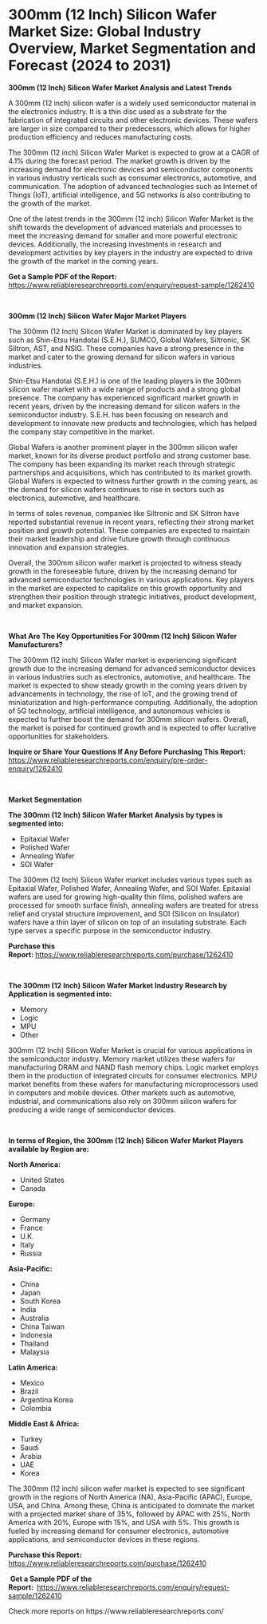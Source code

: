 <p><h1>300mm (12 Inch) Silicon Wafer Market Size: Global Industry Overview, Market Segmentation and Forecast (2024 to 2031)</h1></p><p><strong>300mm (12 Inch) Silicon Wafer Market Analysis and Latest Trends</strong></p>
<p><p>A 300mm (12 inch) silicon wafer is a widely used semiconductor material in the electronics industry. It is a thin disc used as a substrate for the fabrication of integrated circuits and other electronic devices. These wafers are larger in size compared to their predecessors, which allows for higher production efficiency and reduces manufacturing costs.</p><p>The 300mm (12 inch) Silicon Wafer Market is expected to grow at a CAGR of 4.1% during the forecast period. The market growth is driven by the increasing demand for electronic devices and semiconductor components in various industry verticals such as consumer electronics, automotive, and communication. The adoption of advanced technologies such as Internet of Things (IoT), artificial intelligence, and 5G networks is also contributing to the growth of the market.</p><p>One of the latest trends in the 300mm (12 inch) Silicon Wafer Market is the shift towards the development of advanced materials and processes to meet the increasing demand for smaller and more powerful electronic devices. Additionally, the increasing investments in research and development activities by key players in the industry are expected to drive the growth of the market in the coming years.</p></p>
<p><strong>Get a Sample PDF of the Report:&nbsp;</strong> <a href="https://www.reliableresearchreports.com/enquiry/request-sample/1262410">https://www.reliableresearchreports.com/enquiry/request-sample/1262410</a></p>
<p>&nbsp;</p>
<p><strong>300mm (12 Inch) Silicon Wafer Major Market Players</strong></p>
<p><p>The 300mm (12 Inch) Silicon Wafer Market is dominated by key players such as Shin-Etsu Handotai (S.E.H.), SUMCO, Global Wafers, Siltronic, SK Siltron, AST, and NSIG. These companies have a strong presence in the market and cater to the growing demand for silicon wafers in various industries.</p><p>Shin-Etsu Handotai (S.E.H.) is one of the leading players in the 300mm silicon wafer market with a wide range of products and a strong global presence. The company has experienced significant market growth in recent years, driven by the increasing demand for silicon wafers in the semiconductor industry. S.E.H. has been focusing on research and development to innovate new products and technologies, which has helped the company stay competitive in the market.</p><p>Global Wafers is another prominent player in the 300mm silicon wafer market, known for its diverse product portfolio and strong customer base. The company has been expanding its market reach through strategic partnerships and acquisitions, which has contributed to its market growth. Global Wafers is expected to witness further growth in the coming years, as the demand for silicon wafers continues to rise in sectors such as electronics, automotive, and healthcare.</p><p>In terms of sales revenue, companies like Siltronic and SK Siltron have reported substantial revenue in recent years, reflecting their strong market position and growth potential. These companies are expected to maintain their market leadership and drive future growth through continuous innovation and expansion strategies.</p><p>Overall, the 300mm silicon wafer market is projected to witness steady growth in the foreseeable future, driven by the increasing demand for advanced semiconductor technologies in various applications. Key players in the market are expected to capitalize on this growth opportunity and strengthen their position through strategic initiatives, product development, and market expansion.</p></p>
<p>&nbsp;</p>
<p><strong>What Are The Key Opportunities For 300mm (12 Inch) Silicon Wafer Manufacturers?</strong></p>
<p><p>The 300mm (12 inch) Silicon Wafer market is experiencing significant growth due to the increasing demand for advanced semiconductor devices in various industries such as electronics, automotive, and healthcare. The market is expected to show steady growth in the coming years driven by advancements in technology, the rise of IoT, and the growing trend of miniaturization and high-performance computing. Additionally, the adoption of 5G technology, artificial intelligence, and autonomous vehicles is expected to further boost the demand for 300mm silicon wafers. Overall, the market is poised for continued growth and is expected to offer lucrative opportunities for stakeholders.</p></p>
<p><strong>Inquire or Share Your Questions If Any Before Purchasing This Report:</strong> <a href="https://www.reliableresearchreports.com/enquiry/pre-order-enquiry/1262410">https://www.reliableresearchreports.com/enquiry/pre-order-enquiry/1262410</a></p>
<p>&nbsp;</p>
<p><strong>Market Segmentation</strong></p>
<p><strong>The 300mm (12 Inch) Silicon Wafer Market Analysis by types is segmented into:</strong></p>
<p><ul><li>Epitaxial Wafer</li><li>Polished Wafer</li><li>Annealing Wafer</li><li>SOI Wafer</li></ul></p>
<p><p>The 300mm (12 Inch) Silicon Wafer market includes various types such as Epitaxial Wafer, Polished Wafer, Annealing Wafer, and SOI Wafer. Epitaxial wafers are used for growing high-quality thin films, polished wafers are processed for smooth surface finish, annealing wafers are treated for stress relief and crystal structure improvement, and SOI (Silicon on Insulator) wafers have a thin layer of silicon on top of an insulating substrate. Each type serves a specific purpose in the semiconductor industry.</p></p>
<p><strong>Purchase this Report:&nbsp;</strong><a href="https://www.reliableresearchreports.com/purchase/1262410">https://www.reliableresearchreports.com/purchase/1262410</a></p>
<p>&nbsp;</p>
<p><strong>The 300mm (12 Inch) Silicon Wafer Market Industry Research by Application is segmented into:</strong></p>
<p><ul><li>Memory</li><li>Logic</li><li>MPU</li><li>Other</li></ul></p>
<p><p>300mm (12 Inch) Silicon Wafer Market is crucial for various applications in the semiconductor industry. Memory market utilizes these wafers for manufacturing DRAM and NAND flash memory chips. Logic market employs them in the production of integrated circuits for consumer electronics. MPU market benefits from these wafers for manufacturing microprocessors used in computers and mobile devices. Other markets such as automotive, industrial, and communications also rely on 300mm silicon wafers for producing a wide range of semiconductor devices.</p></p>
<p>&nbsp;</p>
<p><strong>In terms of Region, the 300mm (12 Inch) Silicon Wafer Market Players available by Region are:</strong></p>
<p>
    <p> <strong> North America: </strong>
        <ul>
            <li>United States</li>
            <li>Canada</li>
        </ul>
        </p> 
    <p> <strong> Europe: </strong>
        <ul>
            <li>Germany</li>
            <li>France</li>
            <li>U.K.</li>
            <li>Italy</li>
            <li>Russia</li>
        </ul>
        </p> 
    <p> <strong> Asia-Pacific: </strong>
        <ul>
            <li>China</li>
            <li>Japan</li>
            <li>South Korea</li>
            <li>India</li>
            <li>Australia</li>
            <li>China Taiwan</li>
            <li>Indonesia</li>
            <li>Thailand</li>
            <li>Malaysia</li>
        </ul>
        </p> 
    <p> <strong> Latin America: </strong>
        <ul>
            <li>Mexico</li>
            <li>Brazil</li>
            <li>Argentina Korea</li>
            <li>Colombia</li>
        </ul>
        </p> 
    <p> <strong> Middle East & Africa: </strong>
        <ul>
            <li>Turkey</li>
            <li>Saudi</li>
            <li>Arabia</li>
            <li>UAE</li>
            <li>Korea</li>
        </ul>
    </p>
    </p>
<p><p>The 300mm (12 inch) silicon wafer market is expected to see significant growth in the regions of North America (NA), Asia-Pacific (APAC), Europe, USA, and China. Among these, China is anticipated to dominate the market with a projected market share of 35%, followed by APAC with 25%, North America with 20%, Europe with 15%, and USA with 5%. This growth is fueled by increasing demand for consumer electronics, automotive applications, and semiconductor devices in these regions.</p></p>
<p><strong>Purchase this Report: </strong><a href="https://www.reliableresearchreports.com/purchase/1262410">https://www.reliableresearchreports.com/purchase/1262410</a></p>
<p>&nbsp;<strong>Get a Sample PDF of the Report:&nbsp;&nbsp;</strong><a href="https://www.reliableresearchreports.com/enquiry/request-sample/1262410">https://www.reliableresearchreports.com/enquiry/request-sample/1262410</a></p>
<p><strong></strong></p>
<p>Check more reports on https://www.reliableresearchreports.com/</p>